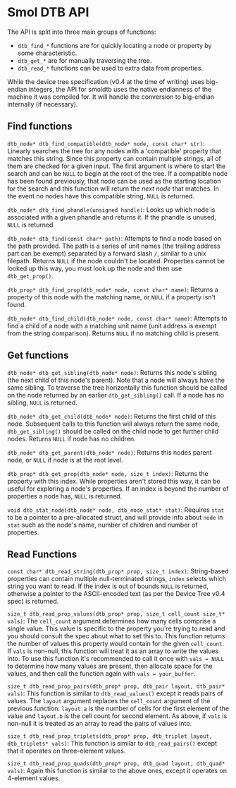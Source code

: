 # Smol DTB API

The API is split into three main groups of functions:
- `dtb_find_*` functions are for quickly locating a node or property by some characteristic.
- `dtb_get_*` are for manually traversing the tree.
- `dtb_read_*` functions can be used to extra data from properties.

While the device tree specification (v0.4 at the time of writing) uses big-endian integers, the API for smoldtb uses the native endianness of the machine it was compiled for. It will handle the conversion to big-endian internally (if necessary).

## Find functions

`dtb_node* dtb_find_compatible(dtb_node* node, const char* str)`: Linearly searches the tree for any nodes with a 'compatible' property that matches this string. Since this property can contain multiple strings, all of them are checked for a given input. The first argument is where to start the search and can be `NULL` to begin at the root of the tree. If a compatible node has been found previously, that node can be used as the starting location for the search and this function will return the *next node* that matches. In the event no nodes have this compatible string, `NULL` is returned.

`dtb_node* dtb_find_phandle(unsigned handle)`: Looks up which node is associated with a given phandle and returns it. If the phandle is unused, `NULL` is returned.

`dtb_node* dtb_find(const char* path)`: Attempts to find a node based on the path provided. The path is a series of unit names (the trailing address part can be exempt) separated by a forward slash `/`, similar to a unix filepath. Returns `NULL` if the node couldn't be located. Properties cannot be looked up this way, you must look up the node and then use `dtb_get_prop()`.

`dtb_prop* dtb_find_prop(dtb_node* node, const char* name)`: Returns a property of this node with the matching name, or `NULL` if a property isn't found.

`dtb_node* dtb_find_child(dtb_node* node, const char* name)`: Attempts to find a child of a node with a matching unit name (unit address is exempt from the string comparison). Returns `NULL` if no matching child is present.

## Get functions

`dtb_node* dtb_get_sibling(dtb_node* node)`: Returns this node's sibling (the next child of this node's parent). Note that a node will always have the same sibling. To traverse the tree horizontally this function should be called on the node returned by an earlier `dtb_get_sibling()` call. If a node has no sibling, `NULL` is returned.

`dtb_node* dtb_get_child(dtb_node* node)`: Returns the first child of this node. Subsequent calls to this function will always return the same node, `dtb_get_sibling()` should be called on the child node to get further child nodes. Returns `NULL` if node has no children.

`dtb_node* dtb_get_parent(dtb_node* node)`: Returns this nodes parent node, or `NULL` if node is at the root level.

`dtb_prop* dtb_get_prop(dtb_node* node, size_t index)`: Returns the property with this index. While properties aren't stored this way, it can be useful for exploring a node's properties. If an index is beyond the number of properties a node has, `NULL` is returned.

`void dtb_stat_node(dtb_node* node, dtb_node_stat* stat)`: Requires `stat` to be a pointer to a pre-allocated struct, and will provide info about `node` in `stat` such as the node's name, number of children and number of properties.

## Read Functions

`const char* dtb_read_string(dtb_prop* prop, size_t index)`: String-based properties can contain multiple null-terminated strings, `index` selects which string you want to read. If the index is out of bounds `NULL` is returned, otherwise a pointer to the ASCII-encoded text (as per the Device Tree v0.4 spec) is returned.

`size_t dtb_read_prop_values(dtb_prop* prop, size_t cell_count size_t* vals)`: The `cell_count` argument determines how many cells comprise a single value. This value is specific to the property you're trying to read and you should consult the spec about what to set this to. This function returns the number of values this property would contain for the given `cell_count`. If `vals` is non-null, this function will treat it as an array to write the values into. To use this function it's recommended to call it once with `vals = NULL` to determine how many values are present, then allocate space for the values, and then call the function again with `vals = your_buffer`.

`size_t dtb_read_prop_pairs(dtb_prop* prop, dtb_pair layout, dtb_pair* vals)`: This function is similar to `dtb_read_values()` except it reads pairs of values. The `layout` argument replaces the `cell_count` argument of the previous function: `layout.a` is the number of cells for the first element of the value and `layout.b` is the cell count for second element. As above, if `vals` is non-null it is treated as an array to read the pairs of values into.

`size_t dtb_read_prop_triplets(dtb_prop* prop, dtb_triplet layout, dtb_triplets* vals)`: This function is similar to `dtb_read_pairs()` except that it operates on three-element values.

`size_t dtb_read_prop_quads(dtb_prop* prop, dtb_quad layout, dtb_quad* vals)`: Again this function is similar to the above ones, except it operates on 4-element values.


